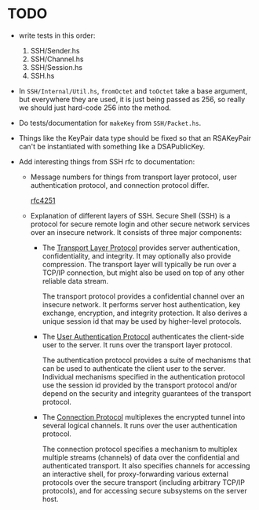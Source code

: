 
# TODO

- write tests in this order:

    1. SSH/Sender.hs
    1. SSH/Channel.hs
    1. SSH/Session.hs
    1. SSH.hs

- In `SSH/Internal/Util.hs`, `fromOctet` and `toOctet` take a base argument,
  but everywhere they are used, it is just being passed as 256, so really we
  should just hard-code 256 into the method.

- Do tests/documentation for `makeKey` from `SSH/Packet.hs`.

- Things like the KeyPair data type should be fixed so that an RSAKeyPair can't
  be instantiated with something like a DSAPublicKey.

- Add interesting things from SSH rfc to documentation:

    * Message numbers for things from transport layer protocol, user
      authentication protocol, and connection protocol differ.

      [rfc4251](http://tools.ietf.org/html/rfc4251#section-7)

    * Explanation of different layers of SSH.  Secure Shell (SSH) is a protocol
      for secure remote login and other secure network services over an
      insecure network.  It consists of three major components:

        - The [Transport Layer Protocol](http://tools.ietf.org/html/rfc4253)
          provides server authentication, confidentiality, and integrity.  It
          may optionally also provide compression.  The transport layer will
          typically be run over a TCP/IP connection, but might also be used on
          top of any other reliable data stream.

          The transport protocol provides a confidential channel over an
          insecure network.  It performs server host authentication, key
          exchange, encryption, and integrity protection.  It also derives a
          unique session id that may be used by higher-level protocols.

        - The [User Authentication
          Protocol](http://tools.ietf.org/html/rfc4252) authenticates the
          client-side user to the server.  It runs over the transport layer
          protocol.

          The authentication protocol provides a suite of mechanisms that can
          be used to authenticate the client user to the server.  Individual
          mechanisms specified in the authentication protocol use the session
          id provided by the transport protocol and/or depend on the security
          and integrity guarantees of the transport protocol.

        - The [Connection Protocol](http://tools.ietf.org/html/rfc4254)
          multiplexes the encrypted tunnel into several logical channels.  It
          runs over the user authentication protocol.

          The connection protocol specifies a mechanism to multiplex multiple
          streams (channels) of data over the confidential and authenticated
          transport.  It also specifies channels for accessing an interactive
          shell, for proxy-forwarding various external protocols over the
          secure transport (including arbitrary TCP/IP protocols), and for
          accessing secure subsystems on the server host.


